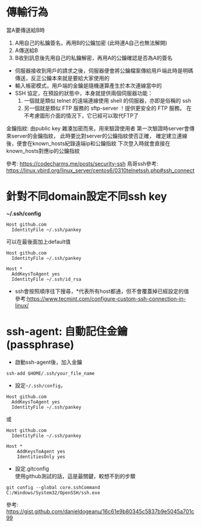 傳輸行為
===========
當A要傳送給B時
1. A用自己的私鑰簽名，再用B的公鑰加密 (此時連A自己也無法解開)
2. A傳送給B
3. B收到訊息後先用自己的私鑰解密，再用A的公鑰確認是否為A的簽名

* 伺服器接收到用戶的請求之後，伺服器便會將公鑰檔案傳給用戶端此時是明碼傳送，反正公鑰本來就是要給大家使用的
* 輸入帳密模式，用戶端的金鑰是隨機運算產生於本次連線當中的
* SSH 協定，在預設的狀態中，本身就提供兩個伺服器功能：
  1. 一個就是類似 telnet 的遠端連線使用 shell 的伺服器，亦即是俗稱的 ssh
  2. 另一個就是類似 FTP 服務的 sftp-server ！提供更安全的 FTP 服務。
    在不考慮圖形介面的情況下，它已經可以取代FTP了


金鑰指紋:
由public key 雜湊加密而來，用來驗證使用者
第一次驗證時server會傳來server的金鑰指紋，
此時要比對server的公鑰指紋使否正確，
確定建立連線後，便會在known_hosts紀錄遠端ip和公鑰指紋
下次登入時就會直接在known_hosts對應ip的公鑰指紋


參考: https://codecharms.me/posts/security-ssh
鳥哥ssh參考: https://linux.vbird.org/linux_server/centos6/0310telnetssh.php#ssh_connect

針對不同domain設定不同ssh key
===========
__~/.ssh/config__
```
Host github.com
  IdentityFile ~/.ssh/pankey
```

可以在最後面加上default值
```
Host github.com
  IdentityFile ~/.ssh/pankey
  
Host *
  AddKeysToAgent yes
  IdentityFile ~/.ssh/id_rsa
```
* ssh會按照順序往下搜尋，*代表所有host都通，但不會覆蓋掉已經設定的值  
參考:https://www.tecmint.com/configure-custom-ssh-connection-in-linux/

ssh-agent: 自動記住金鑰(passphrase)
==========

* 啟動ssh-agent後，加入金鑰
```
ssh-add $HOME/.ssh/your_file_name
```

* 設定`~/.ssh/config`，
```
Host github.com
  AddKeysToAgent yes
  IdentityFile ~/.ssh/pankey
```
或
```
Host github.com
  IdentityFile ~/.ssh/pankey

Host *
	AddKeysToAgent yes
	IdentitiesOnly yes
```

* 設定.gitconfig  
  使用github測試的話，這是最關鍵，較想不到的步驟  

```
git config --global core.sshCommand C:/Windows/System32/OpenSSH/ssh.exe
```

參考: https://gist.github.com/danieldogeanu/16c61e9b80345c5837b9e5045a701c99
